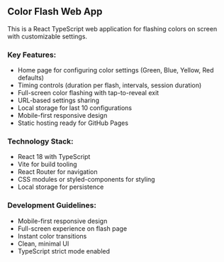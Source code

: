 <!-- Use this file to provide workspace-specific custom instructions to Copilot. For more details, visit https://code.visualstudio.com/docs/copilot/copilot-customization#_use-a-githubcopilotinstructionsmd-file -->

## Color Flash Web App

This is a React TypeScript web application for flashing colors on screen with customizable settings.

### Key Features:

- Home page for configuring color settings (Green, Blue, Yellow, Red defaults)
- Timing controls (duration per flash, intervals, session duration)
- Full-screen color flashing with tap-to-reveal exit
- URL-based settings sharing
- Local storage for last 10 configurations
- Mobile-first responsive design
- Static hosting ready for GitHub Pages

### Technology Stack:

- React 18 with TypeScript
- Vite for build tooling
- React Router for navigation
- CSS modules or styled-components for styling
- Local storage for persistence

### Development Guidelines:

- Mobile-first responsive design
- Full-screen experience on flash page
- Instant color transitions
- Clean, minimal UI
- TypeScript strict mode enabled
